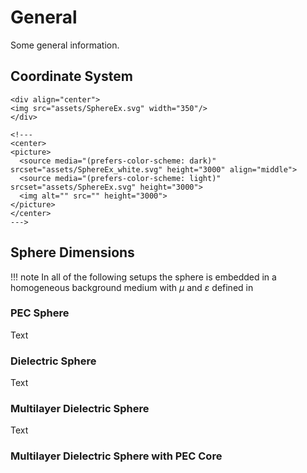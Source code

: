 
# General

Some general information.

## Coordinate System

```@raw html
<div align="center">
<img src="assets/SphereEx.svg" width="350"/>
</div>
```

```@raw html
<!---
<center>
<picture>
  <source media="(prefers-color-scheme: dark)" srcset="assets/SphereEx_white.svg" height="3000" align="middle">
  <source media="(prefers-color-scheme: light)" srcset="assets/SphereEx.svg" height="3000">
  <img alt="" src="" height="3000">
</picture>
</center>
--->
```

## Sphere Dimensions

!!! note
    In all of the following setups the sphere is embedded in a homogeneous background medium with $\mu$ and $\varepsilon$ defined in 


### PEC Sphere

Text


### Dielectric Sphere

Text

### Multilayer Dielectric Sphere

Text

### Multilayer Dielectric Sphere with PEC Core